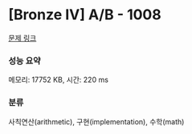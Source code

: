 # [Bronze IV] A/B - 1008 

[문제 링크](https://www.acmicpc.net/problem/1008) 

### 성능 요약

메모리: 17752 KB, 시간: 220 ms

### 분류

사칙연산(arithmetic), 구현(implementation), 수학(math)

